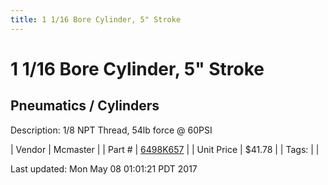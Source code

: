 ```yaml
---
title: 1 1/16 Bore Cylinder, 5" Stroke
---
```


# 1 1/16 Bore Cylinder, 5" Stroke
## Pneumatics / Cylinders
Description: 	1/8 NPT Thread, 54lb force @ 60PSI 

| Vendor | Mcmaster | 
| Part # | [6498K657](https://www.mcmaster.com/#6498K657) | 
| Unit Price | $41.78 | 
| Tags: |  | 

Last updated: Mon May 08 01:01:21 PDT 2017